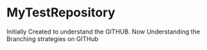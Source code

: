 # MyTestRepository
Initially Created to understand the GITHUB. Now Understanding the Branching strategies on GITHub
